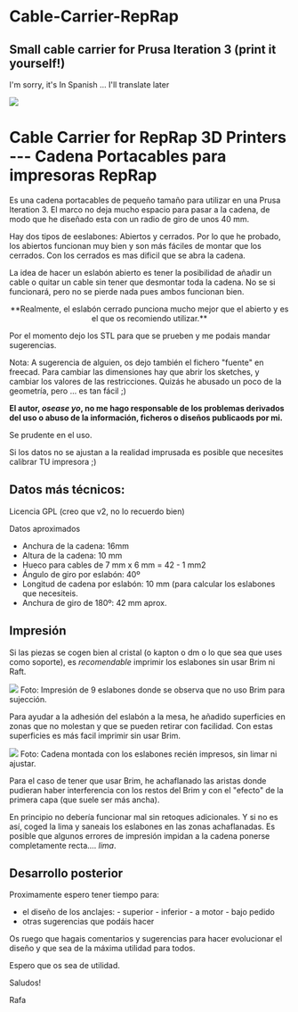 Cable-Carrier-RepRap
====================

Small cable carrier for Prusa Iteration 3 (print it yourself!)
--------------------------------------------------------------

I'm sorry, it's In Spanish ... I'll translate later


![](http://i30.photobucket.com/albums/c343/rafatorresc/efb934ee-ae60-44f1-a96b-42c1645e2461_zps2c6e53f4.png)

# Cable Carrier for RepRap 3D Printers --- Cadena Portacables para impresoras RepRap

Es una cadena portacables de pequeño tamaño para utilizar en una Prusa Iteration 3. 
El marco no deja mucho espacio para pasar a la cadena, de modo que he diseñado esta 
con un radio de giro de unos 40 mm.

Hay dos tipos de eeslabones: Abiertos y cerrados. Por lo que he probado, los abiertos 
funcionan muy bien y son más fáciles de montar que los cerrados. Con los cerrados es 
mas dificil que se abra la cadena.

La idea de hacer un eslabón abierto es tener la posibilidad de añadir un cable o quitar
un cable sin tener que desmontar toda la cadena. No se si funcionará, pero no se pierde 
nada pues ambos funcionan bien.

<center>
**Realmente, el eslabón cerrado punciona mucho mejor que el abierto y es el que os recomiendo utilizar.**</center>

Por el momento dejo los STL para que se prueben y me podais mandar sugerencias.

Nota: A sugerencia de alguien, os dejo también el fichero "fuente" en freecad. Para 
cambiar las dimensiones hay que abrir los sketches, y cambiar los valores de 
las restricciones. Quizás he abusado un poco de la geometría, pero ... es tan fácil ;)

 **El autor, *osease yo*, no me hago responsable de los problemas 
derivados del uso o abuso de la información, ficheros o diseños publicaods por mi.** 

Se prudente en el uso.

Si los datos no se ajustan a la realidad imprusada es posible que necesites calibrar TU impresora ;)




## Datos más técnicos:

Licencia GPL (creo que v2, no lo recuerdo bien)

Datos aproximados 
 - Anchura de la cadena:   16mm
 - Altura de la cadena: 10 mm
 - Hueco para cables de 7 mm x 6 mm = 42 - 1 mm2
 - Ángulo de giro por eslabón:  40º
 - Longitud de cadena por eslabón: 10 mm (para calcular los eslabones que necesiteis.
 - Anchura de giro de 180º: 42 mm aprox.

 
 
## Impresión 
 
Si las piezas se cogen bien al cristal (o kapton o dm o lo que sea que uses como soporte), es *recomendable* imprimir los eslabones sin usar Brim ni Raft.

![](http://i30.photobucket.com/albums/c343/rafatorresc/Mobile%20Uploads/20140622_121259_zpstpk6inaj.jpg)
Foto: Impresión de 9 eslabones donde se observa que no uso Brim para sujección.

Para ayudar a la adhesión del eslabón a la mesa, he añadido superficies en zonas que no molestan y que se pueden retirar con facilidad. Con estas superficies es más facil imprimir sin usar Brim.

![](http://i30.photobucket.com/albums/c343/rafatorresc/Mobile%20Uploads/20140622_121600_zpsbwobwf7k.jpg)
Foto: Cadena montada con los eslabones recién impresos, sin limar ni ajustar.

Para el caso de tener que usar Brim, he achaflanado las aristas donde pudieran haber 
interferencia con los restos del Brim y con el "efecto" de la primera capa (que suele ser 
más ancha). 

En principio no debería funcionar mal sin retoques adicionales. Y si no es así, coged la 
lima y saneais los eslabones en las zonas achaflanadas. Es posible que algunos errores 
de impresión impidan a la cadena ponerse completamente recta.... *lima*.

## Desarrollo posterior

Proximamente espero tener tiempo para:
   - el diseño de los anclajes:
	- superior
	- inferior
	- a motor
	- bajo pedido
   - otras sugerencias que podáis hacer
 
Os ruego que hagais comentarios y sugerencias para hacer evolucionar el diseño y que sea 
de la máxima utilidad para todos.
 
 Espero que os sea de utilidad.
 
 Saludos!

 Rafa
